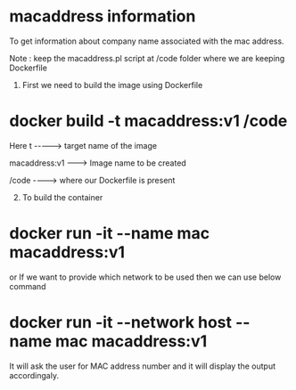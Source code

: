 # macaddress information
To get information about company name associated with the mac address.

Note : keep the macaddress.pl script at /code folder where we are keeping Dockerfile

1. First we need to build the image using Dockerfile

# docker build -t macaddress:v1 /code

Here t -----> target name of the image

macaddress:v1 ---> Image name to be created

/code ----> where our Dockerfile is present

2. To build the container

# docker run -it --name mac macaddress:v1  

or 
If we want to provide which network to be used then we can use below command 

# docker run -it --network host --name mac macaddress:v1

It will ask the user for MAC address number and it will display the output accordingaly. 

